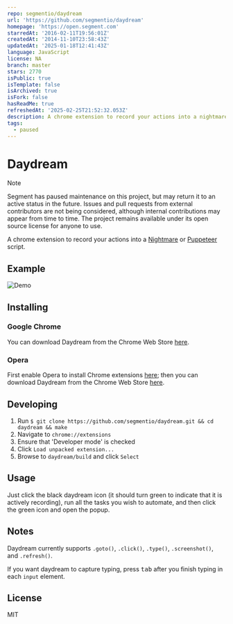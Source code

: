 ```yaml
---
repo: segmentio/daydream
url: 'https://github.com/segmentio/daydream'
homepage: 'https://open.segment.com'
starredAt: '2016-02-11T19:56:01Z'
createdAt: '2014-11-10T23:58:43Z'
updatedAt: '2025-01-18T12:41:43Z'
language: JavaScript
license: NA
branch: master
stars: 2770
isPublic: true
isTemplate: false
isArchived: true
isFork: false
hasReadMe: true
refreshedAt: '2025-02-25T21:52:32.053Z'
description: A chrome extension to record your actions into a nightmare or puppeteer script
tags:
  - paused
---
```


# Daydream

> [!NOTE]
> Segment has paused maintenance on this project, but may return it to an active status in the future. Issues and pull requests from external contributors are not being considered, although internal contributions may appear from time to time. The project remains available under its open source license for anyone to use.

A chrome extension to record your actions into a [Nightmare](https://github.com/segmentio/nightmare) or [Puppeteer](https://github.com/GoogleChrome/puppeteer) script.

## Example

![Demo](https://cldup.com/jSPoteXKJS.png)

## Installing

### Google Chrome

You can download Daydream from the Chrome Web Store [here](https://chrome.google.com/webstore/detail/daydream/oajnmbophdhdobfpalhkfgahchpcoali).

### Opera

First enable Opera to install Chrome extensions [here](https://addons.opera.com/extensions/details/download-chrome-extension-9/); then you can download Daydream from the Chrome Web Store [here](https://chrome.google.com/webstore/detail/daydream/oajnmbophdhdobfpalhkfgahchpcoali).

## Developing

1. Run `$ git clone https://github.com/segmentio/daydream.git && cd daydream && make`
2. Navigate to `chrome://extensions`
3. Ensure that 'Developer mode' is checked
4. Click `Load unpacked extension...`
5. Browse to `daydream/build` and click `Select`

## Usage

Just click the black daydream icon (it should turn green to indicate that it is actively recording), run all the tasks you wish to automate, and then click the green icon and open the popup.

## Notes

Daydream currently supports `.goto()`, `.click()`, `.type()`, `.screenshot()`, and `.refresh()`.

If you want daydream to capture typing, press <kbd>tab</kbd> after you finish typing in each `input` element.

## License

MIT
